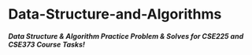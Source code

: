 # Data-Structure-and-Algorithms
##### Data Structure & Algorithm Practice Problem & Solves for CSE225 and CSE373 Course Tasks!

